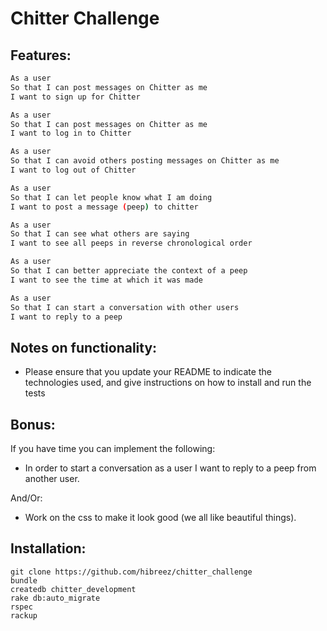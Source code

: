 Chitter Challenge
=================

Features:
-------
```sh
As a user
So that I can post messages on Chitter as me
I want to sign up for Chitter

As a user
So that I can post messages on Chitter as me
I want to log in to Chitter

As a user
So that I can avoid others posting messages on Chitter as me
I want to log out of Chitter

As a user
So that I can let people know what I am doing  
I want to post a message (peep) to chitter

As a user
So that I can see what others are saying  
I want to see all peeps in reverse chronological order

As a user
So that I can better appreciate the context of a peep
I want to see the time at which it was made

As a user
So that I can start a conversation with other users
I want to reply to a peep
```

Notes on functionality:
------

* Please ensure that you update your README to indicate the technologies used, and give instructions on how to install and run the tests

Bonus:
------

If you have time you can implement the following:

* In order to start a conversation as a user I want to reply to a peep from another user.

And/Or:

* Work on the css to make it look good (we all like beautiful things).

Installation:
------
```
git clone https://github.com/hibreez/chitter_challenge
bundle
createdb chitter_development
rake db:auto_migrate
rspec
rackup
```
